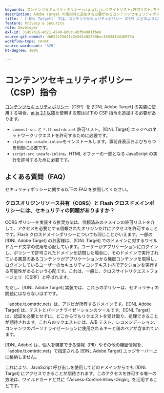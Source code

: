 ```yaml
---
keywords: コンテンツセキュリティポリシー;csp;at.js;ホワイトリスト;許可リスト;ちらつき;事前非表示;事前非表示;事前非表示
description: Adobe Target の使用時に追加する必要があるコンテンツセキュリティポリシー（CSP）指令について説明します。
title: ' [!DNL Target]  では、コンテンツセキュリティポリシー（CSP）にどのように対応しますか？'
feature: Privacy & Security
role: Developer
exl-id: 31457b16-ed21-4540-8d0c-abfb49d1fbe9
source-git-commit: db632225d21c2e061e82269bec168341b410575a
workflow-type: tm+mt
source-wordcount: '329'
ht-degree: 100%

---
```


# コンテンツセキュリティポリシー（CSP）指令

[コンテンツセキュリティポリシー](https://en.wikipedia.org/wiki/Content_Security_Policy)（CSP）を [!DNL Adobe Target] の実装に使用する場合、[at.js 2.1 以降](/help/main/c-implementing-target/c-implementing-target-for-client-side-web/target-atjs-versions.md)を使用する際は以下の CSP 指令を追加する必要があります。

* `connect-src` と `*.tt.omtrdc.net` 許可リスト。[!DNL Target] エッジへのネットワークリクエストを許可するために必要です。
* `style-src unsafe-inline`をインストールします。事前非表示およびちらつき制御に必要です。
* `script-src unsafe-inline`。HTML オファーの一部となる JavaScript の実行を許可するために必要です。

## よくある質問（FAQ）

セキュリティポリシーに関する以下の FAQ を参照してください。

### クロスオリジンリソース共有（CORS）と Flash クロスドメインポリシーには、セキュリティの問題がありますか？

CORS ポリシーを実装する推奨方法は、信頼済みのドメインの許可リストを介して、アクセスを必要とする信頼されたオリジンだけにアクセスを許可することです。Flash クロスドメインポリシーについても同じことがいえます。一部の [!DNL Adobe Target] のお客様は、[!DNL Target] でのドメインに対するワイルドカード文字の使用を心配しています。ユーザーがアプリケーションにログインし、ポリシーで許可されたドメインを訪問した場合に、そのドメインで実行されている悪意のあるコンテンツがアプリケーションから機密コンテンツを取得し、ログインしているユーザーのセキュリティコンテキスト内でアクションを実行する可能性があるという心配です。これは、一般に、クロスサイトリクエストフォージェリ（CSRF）と呼ばれます。

ただし、[!DNL Adobe Target] 実装では、これらのポリシーは、セキュリティの問題にはならないはずです。

「adobe.tt.omtrdc.net」は、アドビが所有するドメインです。[!DNL Adobe Target] は、テストとパーソナライゼーションのツールです。[!DNL Target] は、認証を必要とせずに、どこからでもリクエストを受け取り、処理できることが期待されます。これらのリクエストには、A/B テスト、レコメンデーション、コンテンツのパーソナライゼーションに使用されるキーと値のペアが含まれています。

[!DNL Adobe] は、個人を特定できる情報（PII）やその他の機密情報を、「adobe.tt.omtrdc.net」で指定される [!DNL Adobe Target] エッジサーバー上に格納しません。

これにより、JavaScript 呼び出しを使用してどのドメインからでも [!DNL Target] にアクセスできることが期待されます。このアクセスを許可する唯一の方法は、ワイルドカードと共に「Access-Control-Allow-Origin」を活用することです。
